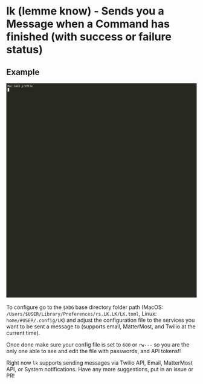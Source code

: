 # lk (lemme know) - Sends you a Message when a Command has finished (with success or failure status)

## Example

![](./objects/demo.gif)

To configure go to the `$XDG` base directory folder path (MacOS: `/Users/$USER/Library/Preferences/rs.LK.LK/LK.toml`,  Linux: `home/#USER/.config/LK`) and adjust the configuration file to the services you want to be sent a message to (supports email, MatterMost, and Twilio at the current time). 

Once done make sure your config file is set to `600` or `rw---` so you are the only one able to see and edit the file with passwords, and API tokens!! 

Right now `lk` supports sending messages via Twilio API, Email, MatterMost API, or System notifications. Have any more suggestions, put in an issue or PR! 
